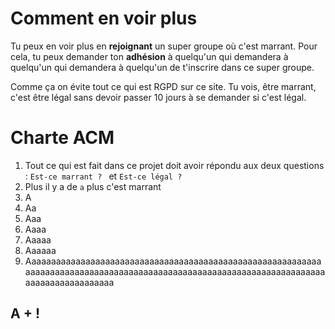# Comment en voir plus

Tu peux en voir plus en __rejoignant__ un super groupe où c'est marrant.
Pour cela, tu peux demander ton __adhésion__ à quelqu'un qui demandera à quelqu'un qui demandera à quelqu'un de t'inscrire dans ce super groupe.

Comme ça on évite tout ce qui est RGPD sur ce site. Tu vois, être marrant, c'est être légal sans devoir passer 10 jours à se demander si c'est légal.

# Charte ACM

1. Tout ce qui est fait dans ce projet doit avoir répondu aux deux questions : `Est-ce marrant ? ` et `Est-ce légal ?`
2. Plus il y a de `a` plus c'est marrant
3. A
4. Aa
5. Aaa
6. Aaaa
7. Aaaaa
8. Aaaaaa
9. Aaaaaaaaaaaaaaaaaaaaaaaaaaaaaaaaaaaaaaaaaaaaaaaaaaaaaaaaaaaaaaaaaaaaaaaaaaaaaaaaaaaaaaaaaaaaaaaaaaaaaaaaaaaaaaaaaaaaaaaaaaaaaaaaaaaaaaaaaaa

## A + !